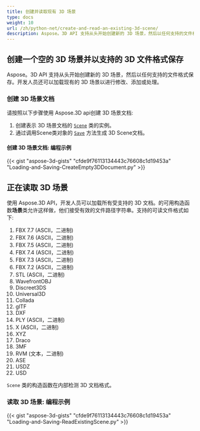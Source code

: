 ```yaml
---
title: 创建并读取现有 3D 场景
type: docs
weight: 10
url: /zh/python-net/create-and-read-an-existing-3d-scene/
description: Aspose。3D API 支持从头开始创建新的 3D 场景，然后以任何支持的文件格式保存。开发人员还可以加载现有的 3D 场景以进行修改、添加或处理。
---
```

##  **创建一个空的 3D 场景并以支持的 3D 文件格式保存**
Aspose。3D API 支持从头开始创建新的 3D 场景，然后以任何支持的文件格式保存。开发人员还可以加载现有的 3D 场景以进行修改、添加或处理。
###  **创建 3D 场景文档**
请按照以下步骤使用 Aspose.3D api创建 3D 场景文档:

1. 创建表示 3D 场景文档的 [`Scene`](https://reference.aspose.com/3d/net/aspose.threed/scene) 类的实例。
1. 通过调用Scene类对象的 [`Save`](https://reference.aspose.com/3d/net/aspose.threed/scene/methods/save) 方法生成 3D Scene文档。
####  **创建 3D 场景文档: 编程示例**


{{< gist "aspose-3d-gists" "cfde9f76113134443c76608c1d19453a" "Loading-and-Saving-CreateEmpty3DDocument.py" >}}
##  **正在读取 3D 场景**
使用 Aspose.3D API，开发人员可以加载所有受支持的 3D 文档。的可用构造函数**场景**类允许这样做，他们接受有效的文件路径字符串。支持的可读文件格式如下:

1. FBX 7.7 (ASCII，二进制)
1. FBX 7.6 (ASCII，二进制)
1. FBX 7.5 (ASCII，二进制)
1. FBX 7.4 (ASCII，二进制)
1. FBX 7.3 (ASCII，二进制)
1. FBX 7.2 (ASCII，二进制)
1. STL (ASCII，二进制)
1. WavefrontOBJ
1. Discreet3DS
1. Universal3D
1. Collada
1. glTF
1. DXF
1. PLY (ASCII，二进制)
1. X (ASCII，二进制)
1. XYZ
1. Draco
1. 3MF
1. RVM (文本，二进制)
1. ASE
1. USDZ
1. USD

`Scene` 类的构造函数在内部检测 3D 文档格式。
###  **读取 3D 场景: 编程示例**
{{< gist "aspose-3d-gists" "cfde9f76113134443c76608c1d19453a" "Loading-and-Saving-ReadExistingScene.py" >}}
